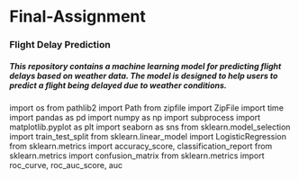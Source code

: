 # Final-Assignment
### Flight Delay Prediction
##### This repository contains a machine learning model for predicting flight delays based on weather data. The model is designed to help users to predict a flight being delayed due to weather conditions.


import os
from pathlib2 import Path
from zipfile import ZipFile
import time
import pandas as pd
import numpy as np
import subprocess
import matplotlib.pyplot as plt
import seaborn as sns
from sklearn.model_selection import train_test_split
from sklearn.linear_model import LogisticRegression
from sklearn.metrics import accuracy_score, classification_report
from sklearn.metrics import confusion_matrix
from sklearn.metrics import roc_curve, roc_auc_score, auc



